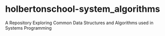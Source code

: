 # holbertonschool-system_algorithms
A Repository Exploring Common Data Structures and Algorithms used in Systems Programming
